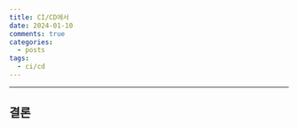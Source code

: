 ```yaml
---
title: CI/CD에서
date: 2024-01-10
comments: true
categories:
  - posts
tags:
  - ci/cd
---
```


---

## 결론
